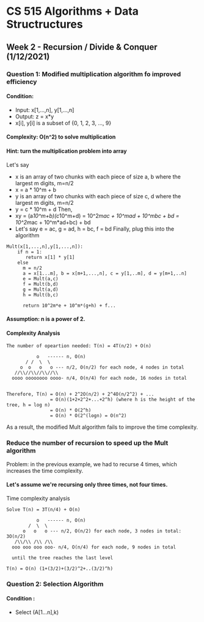# CS 515 Algorithms + Data Structructures
## Week 2 - Recursion / Divide & Conquer (1/12/2021)
### Question 1: Modified multiplication algorithm fo improved efficiency
#### Condition: 
- Input: x[1,...,n], y[1,...,n]
- Output: z = x*y
- x[i], y[i] is a subset of {0, 1, 2, 3, ..., 9}
#### Complexity: O(n^2)  to solve multiplication 
#### Hint: turn the multiplication problem into array 
Let's say 
- x is an array of two chunks with each piece of size a, b where the largest m digits, m=n/2
- x = a * 10^m + b
- y is an array of two chunks with each piece of size c, d where the largest m digits, m=n/2
- y = c * 10^m + d
Then, 
- xy = (a*10^m+b)(c*10^m+d) = 10^2m*ac + 10^mad + 10^mbc + bd = 10^2m*ac + 10^m*ad+bc) + bd
- Let's say e = ac, g = ad, h = bc, f = bd
Finally, plug this into the algorithm
```
Mult(x[1,...,n],y[1,...,n]):
    if n = 1:
       return x[1] * y[1]
    else
      m = n/2
      a = x[1...m], b = x[m+1,...,n], c = y[1,..m], d = y[m+1,..n]
      e = Mult(a,c)
      f = Mult(b,d)
      g = Mult(a,d)
      h = Mult(b,c)
      
      return 10^2m*e + 10^m*(g+h) + f...
```
#### Assumption: n is a power of 2. 
#### Complexity Analysis
```
The number of opeartion needed: T(n) = 4T(n/2) + O(n)

           o   ------ n, O(n)
       / /  \  \
     o  o   o   o --- n/2, O(n/2) for each node, 4 nodes in total  
   //\\//\\//\\//\\
  oooo oooooooo oooo- n/4, O(n/4) for each node, 16 nodes in total 
       
  
Therefore, T(n) = O(n) + 2^2O(n/2) + 2^4O(n/2^2) + ...
                = O(n)(1+2+2^2+...+2^h) (where h is the height of the tree, h = log n)
                = O(n) * O(2^h)
                = O(n) * O(2^(logn) = O(n^2)
```
As a result, the modified Mult algorithm fails to improve the time complexity. 

### Reduce the number of recursion to speed up the Mult algorithm 
Problem: in the previous example, we had to recurse 4 times, which increases the time complexity. 
#### Let's assume we're recursing only three times, not four times. 
Time complexity analysis 
```
Solve T(n) = 3T(n/4) + O(n)

           o   ------ n, O(n)
        /  \  \
      o   o   o --- n/2, O(n/2) for each node, 3 nodes in total: 3O(n/2)
   /\\/\\ /\\ /\\
  ooo ooo ooo ooo- n/4, O(n/4) for each node, 9 nodes in total 
  
  until the tree reaches the last level 

T(n) = O(n) (1+(3/2)+(3/2)^2+..(3/2)^h)
```

### Question 2: Selection Algorithm 
#### Condition :
- Select (A[1...n],k)
